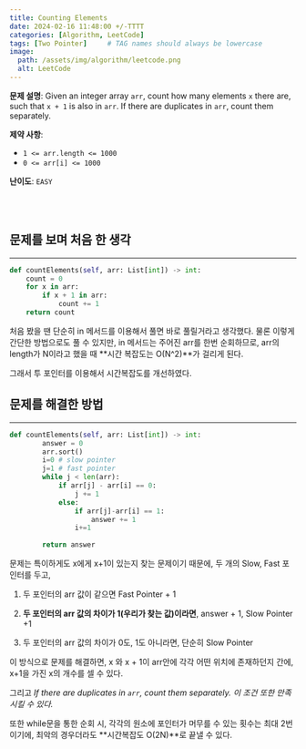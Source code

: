 ```yaml
---
title: Counting Elements
date: 2024-02-16 11:48:00 +/-TTTT
categories: [Algorithm, LeetCode]
tags: [Two Pointer]     # TAG names should always be lowercase
image:
  path: /assets/img/algorithm/leetcode.png
  alt: LeetCode
---
```


**문제 설명**:
Given an integer array ```arr```, count how many elements ```x``` there are, such that ```x + 1``` is also in ```arr```. If there are duplicates in ```arr```, count them separately.

**제약 사항**:
- ```1 <= arr.length <= 1000```
- ```0 <= arr[i] <= 1000```

**난이도**: ```EASY```

<br>
<br>

## 문제를 보며 처음 한 생각
---
```python
def countElements(self, arr: List[int]) -> int:
    count = 0
    for x in arr:
        if x + 1 in arr:
            count += 1
    return count
```
처음 봤을 땐 단순히 in 메서드를 이용해서 풀면 바로 풀릴거라고 생각했다.
물론 이렇게 간단한 방법으로도 풀 수 있지만, in 메서드는 주어진 arr를 한번 순회하므로, arr의 length가 N이라고 했을 때 **시간 복잡도는 O(N^2)**가 걸리게 된다.

그래서 투 포인터를 이용해서 시간복잡도를 개선하였다.


## 문제를 해결한 방법
---
```python
def countElements(self, arr: List[int]) -> int:
        answer = 0
        arr.sort()
        i=0 # slow pointer
        j=1 # fast pointer
        while j < len(arr):
            if arr[j] - arr[i] == 0:
                j += 1
            else:
                if arr[j]-arr[i] == 1:
                    answer += 1
                i+=1
                          
        return answer
```

문제는 특이하게도 x에게 x+1이 있는지 찾는 문제이기 때문에,
두 개의 Slow, Fast 포인터를 두고,

1. 두 포인터의 arr 값이 같으면 Fast Pointer + 1

2. **두 포인터의 arr 값의 차이가 1(우리가 찾는 값)이라면**, answer + 1, Slow Pointer +1

3. 두 포인터의 arr 값의 차이가 0도, 1도 아니라면, 단순히 Slow Pointer

이 방식으로 문제를 해결하면, x 와 x + 1이 arr안에 각각 어떤 위치에 존재하던지 간에, x+1을 가진 x의 개수를 셀 수 있다.

그리고 _If there are duplicates in ```arr```, count them separately. 이 조건 또한 만족시킬 수 있다._

또한 while문을 통한 순회 시, 각각의 원소에 포인터가 머무를 수 있는 횟수는 최대 2번이기에, 최악의 경우더라도 **시간복잡도 O(2N)**로 끝낼 수 있다.

<br>

